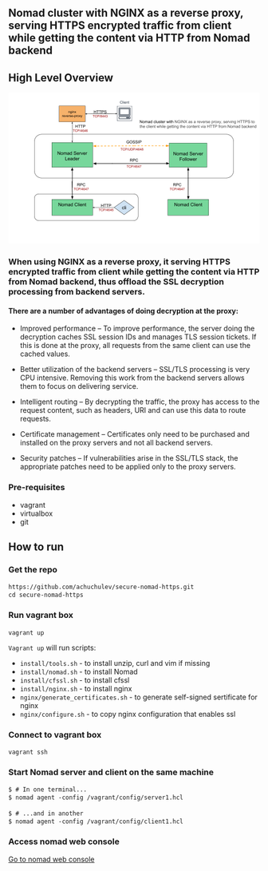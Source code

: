 ## Nomad cluster with NGINX as a reverse proxy, serving HTTPS encrypted traffic from client while getting the content via HTTP from Nomad backend

## High Level Overview

<img src="diagrams/nginx-reverse-proxy-nomad.png" />

### When using NGINX as a reverse proxy, it serving HTTPS encrypted traffic from client while getting the content via HTTP from Nomad backend, thus offload the SSL decryption processing from backend servers. 

#### There are a number of advantages of doing decryption at the proxy:

- Improved performance – To improve performance, the server doing the decryption caches SSL session IDs and manages TLS session tickets. If this is done at the proxy, all requests from the same client can use the cached values.

- Better utilization of the backend servers – SSL/TLS processing is very CPU intensive. Removing this work from the backend servers allows them to focus on delivering service.

- Intelligent routing – By decrypting the traffic, the proxy has access to the request content, such as headers, URI and can use this data to route requests.

- Certificate management – Certificates only need to be purchased and installed on the proxy servers and not all backend servers.

- Security patches – If vulnerabilities arise in the SSL/TLS stack, the appropriate patches need to be applied only to the proxy servers.

### Pre-requisites

- vagrant
- virtualbox
- git

## How to run

### Get the repo

```
https://github.com/achuchulev/secure-nomad-https.git
cd secure-nomad-https
```

### Run vagrant box

```
vagrant up
```

`Vagrant up` will run scripts:

- `install/tools.sh` - to install unzip, curl and vim if missing
- `install/nomad.sh` - to install Nomad
- `install/cfssl.sh` - to install cfssl
- `install/nginx.sh` - to install nginx
- `nginx/generate_certificates.sh` - to generate self-signed sertificate for nginx 
- `nginx/configure.sh` - to copy nginx configuration that enables ssl

### Connect to vagrant box

```
vagrant ssh
```

### Start Nomad server and client on the same machine

```
$ # In one terminal...
$ nomad agent -config /vagrant/config/server1.hcl

$ # ...and in another
$ nomad agent -config /vagrant/config/client1.hcl
```

### Access nomad web console

[Go to nomad web console](https://localhost:8443)
